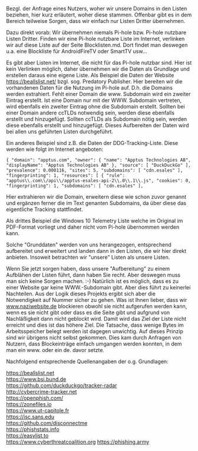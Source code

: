 Bezgl. der Anfrage eines Nutzers, woher wir unsere Domains in den Listen beziehen, hier kurz erläutert, woher diese stammen. Offenbar gibt es in dem Bereich teilweise Sorgen, dass wir einfach nur Listen Dritter übernehmen.

Dazu direkt vorab: Wir übernehmen niemals Pi-hole bzw. Pi-hole nutzbare Listen Dritter. Finden wir eine Pi-hole nutzbare Liste im Internet, verlinken wir auf diese Liste auf der Seite Blocklisten.md. Dort findet man deswegen u.a. eine Blockliste für AndroidFireTV oder SmartTV usw...

Es gibt aber Listen im Internet, die nicht für das Pi-hole nutzbar sind. Hier ist kein Verlinken möglich, daher übernehmen wir die Daten als Grundlage und erstellen daraus eine eigene Liste. Als Beispiel die Daten der Website https://beallslist.net/ bzgl. sog. Predatory Publisher. Hier bereiten wir die vorhandenen Daten für die Nutzung im Pi-hole auf. D.h. die Domains werden extrahiert. Fehlt einer Domain die www. Subdomain wird ein zweiter Eintrag erstellt. Ist eine Domain nur mit der WWW. Subdomain vertreten, wird ebenfalls ein zweiter Eintrag ohne die Subdomain erstellt. Sollten bei einer Domain andere ccTLDs notwendig sein, werden diese ebenfalls erstellt und hinzugefügt. Sollten ccTLDs als Subdomain nötig sein, werden diese ebenfalls erstellt und hinzugefügt. Dieses Aufbereiten der Daten wird bei allen uns geführten Listen durchgeführt.

Ein anderes Beispiel sind z.B. die Daten der DDG-Tracking-Liste. Diese werden wie folgt im Internet angeboten:

`{
    "domain": "apptus.com",
    "owner": {
        "name": "Apptus Technologies AB",
        "displayName": "Apptus Technologies AB"
    },
    "source": [
        "DuckDuckGo"
    ],
    "prevalence": 0.000116,
    "sites": 5,
    "subdomains": [
        "cdn.esales"
    ],
    "fingerprinting": 1,
    "resources": [
        {
            "rule": "apptus\\.com\\/api\\/apptus-esales-api-2\\.0\\.1\\.js",
            "cookies": 0,
            "fingerprinting": 1,
            "subdomains": [
                "cdn.esales"
            ],`

Hier extrahieren wir die Domain, erweitern diese wie schon zuvor genannt und ergänzen ferner die im Text genanten Subdomains, da über diese das eigentliche Tracking stattfindet.

Als drittes Beispiel die Windows 10 Telemetry Liste welche im Original im PDF-Format vorliegt und daher nicht vom Pi-hole übernommen werden kann.

Solche "Grunddaten" werden von uns herangezogen, entsprechend aufbereitet und erweitert und landen dann in den Listen, die wir hier direkt anbieten. Insoweit betrachten wir "unsere" Listen als unsere Listen.

Wenn Sie jetzt sorgen haben, dass unsere "Aufbereitung" zu einem Aufblähen der Listen führt, dann haben Sie recht. Aber deswegen muss man sich keine Sorgen machen. :-) Natürlich ist es möglich, dass es zu einer Website gar keine WWW.-Subdomain gibt. Aber dies führt zu keinerlei Nachteilen. Aus der Logik dieses Projekts ergibt sich aber die Notwendigkeit auf Nummer sicher zu gehen. Was ist Ihnen lieber, dass wir www.naziwebsite.de blockieren obwohl sie nicht aufgerufen werden kann, wenn es sie nicht gibt oder dass es die Seite gibt und aufgrund von Nachläßigkeit dann nicht geblockt wird. Damit wird das Ziel der Liste nicht erreicht und dies ist das höhere Ziel. Die Tatsache, dass wenige Bytes im Arbeitsspeicher belegt werden ist dagegen unwichtig. Auf dieses Prinzip sind wir übrigens nicht selbst gekommen. Dies kam durch Anfragen von Nutzern, dass Blockeinträge einfach umgangen werden konnten, in dem man ein www. oder ein de. davor setzte.

Nachfolgend entsprechende Quellenangaben der o.g. Grundlagen:

https://beallslist.net<br>
https://www.bsi.bund.de<br>
https://github.com/duckduckgo/tracker-radar<br>
http://cybercrime-tracker.net<br>
https://openphish.com/<br>
https://zonefiles.io<br>
https://www.ut-capitole.fr<br>
https://isc.sans.edu<br>
https://github.com/disconnectme<br>
https://phishstats.info<br>
https://easylist.to<br>
https://www.cyberthreatcoalition.org
https://phishing.army
